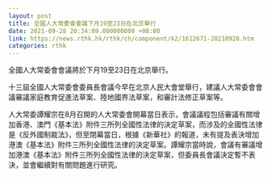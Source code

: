 ```yaml
---
layout: post
title: 全國人大常委會會議下月19至23日在北京舉行
date: 2021-09-28 20:34:09.000000000 +08:00
link: https://news.rthk.hk/rthk/ch/component/k2/1612671-20210928.htm
categories: rthk
---
```


全國人大常委會會議將於下月19至23日在北京舉行。

十三屆全國人大常委會委員長會議今早在北京人民大會堂舉行，建議人大常委會會議審議家庭教育促進法草案、陸地國界法草案，和審計法修正草案等。

人大常委譚耀宗在8月召開的人大常委會開幕當日表示，會議議程包括審議有關增加香港、澳門《基本法》附件三所列全國性法律的決定草案，而涉及的全國性法律是《反外國制裁法》，但至閉幕當日，根據《新華社》的報道，未有提及表決增加港澳《基本法》附件三所列全國性法律的決定草案。譚耀宗當時說，會議有審議增加港澳《基本法》附件三所列全國性法律的決定草案，但委員長會議決定暫不表決，並會繼續對有關問題進行研究。
